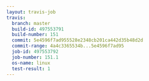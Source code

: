 ```yaml
---
layout: travis-job
travis:
  branch: master
  build-id: 497553791
  build-number: 151
  commit: 5e4596f7ad955528e2348cb201ca442d35b48d2d
  commit-range: 4a4c3365534b...5e4596f7ad95
  job-id: 497553792
  job-number: 151.1
  os-name: linux
  test-result: 1
---
```

